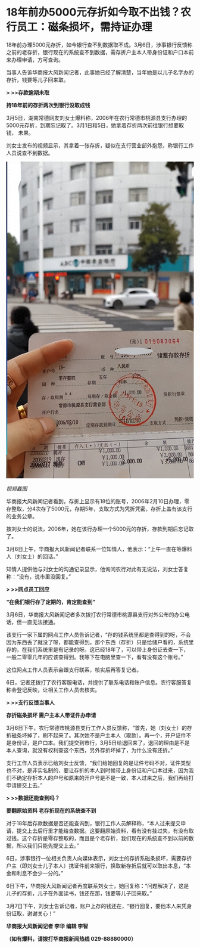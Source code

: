 # 18年前办5000元存折如今取不出钱？农行员工：磁条损坏，需持证办理

18年前办理5000元存折，如今银行查不到数据取不成。3月6日，涉事银行反馈称之前的老存折，银行现在的系统查不到数据，需存折户主本人带身份证和户口本前来办理申请，方可查询。

当事人告诉华商报大风新闻记者，此事她已经了解清楚，当年她是以儿子名字办的存折，钱要等儿子回来取。

**> >>存款逾期未取**

**持18年前的存折两次到银行没取成钱**

3月5日，湖南常德网友刘女士爆料称，2006年在农行常德市桃源县支行办理的5000元存折，到期忘记取了。3月1日和5日，她拿着存折两次前往银行想要取钱，
未果。

刘女士发布的视频显示，其拿着一张存折，疑似在支行营业部外抱怨，称银行工作人员说查不到数据。

![c29f12b22025dc64a48c394b6a95be46.jpg](https://raw.githubusercontent.com/qqhsx/qqnews_image/main/2024/03/08/18年前办5000元存折如今取不出钱？农行员工：磁条损坏，需持证办理/c29f12b22025dc64a48c394b6a95be46.jpg)

_视频截图_

华商报大风新闻记者看到，存折上显示有18位的账号，2006年2月10日办理，零存整取，分4次存了5000元，存期5年，支取方式为凭折凭密，存折上盖有该支行的业务公章。

按刘女士的说法，2006年，她在该行办理一个5000元的存折，存款到期后忘记取了。

3月6日上午，华商报大风新闻记者联系一位知情人，他表示：“上午一直在等爆料人（刘女士）的回话。”

知情人提供他与刘女士的沟通记录显示，他询问农行对此有无说法，刘女士答复称：“没有，说市里没回复。”

**> >>网点员工回应**

**“在我们银行存了定期的，肯定能查到”**

3月6日，华商报大风新闻记者多次拨打农行常德市桃源县支行对外公布的办公电话，但一直无法接通。

该支行一家下属的网点工作人员告诉记者，“存的钱系统里都是查得到的呀，不会因为东西丢了就没了呀，都能查得到。那个东西（存折）只是给储户看的，系统里存的，在我们系统里是有记录的呀。这已经18年了，可以带上身份证去查一下，一般二零零几年的应该查得到。我等下在电脑里查一下，看有没有这个账号。”

这位网点工作人员表示会跟支行联系，核实后再答复记者。

6日，记者还拨打了农行客服电话，并提供了联系电话和账户信息。农行客服答复称会登记反映，让相关工作人员去核实。

**> >>支行反馈当事人**

**存折磁条损坏 需户主本人带证件办申请**

3月6日下午，农行常德市桃源县支行工作人员反馈称，“首先，她（刘女士）的存折磁条坏掉了，刷不起来了。其次她不是户主本人（取款）。再一个，开户证件不是身份证，是户口本。我们提交到市行，3月5日给退回来了，退回的理由是不是本人查询，就没有权利查这个东西，另外存折坏掉了，为什么没有还折。”

支行工作人员表示已给刘女士反馈，“我们给她回复的是证件号码不对，证件类型也不对，是非实名制的，要让存折的本人到时候带上身份证和户口本过来，因为我们不确定存折本人的户号和原来的开户号是不是一致，本人过来之后，我们再给打申请提交上去。”

**> >>数据还能查到吗？**

**要翻原始资料 老存折现在的系统查不到**

对于18年后存款数据是否还能查询到，银行工作人员解释称，“本人过来提交申请，提交上去后行里才能给查数据。这要翻原始资料，看有没有挂过失，有没有取过钱。这个存折是零存整取的，而且是个老存折，我们现在的系统查不到以前的数据，所以我们只能先提交上去。”

6日，涉事银行一位相关负责人向媒体表示，刘女士的存折系磁条损坏，需要存折户主（即刘女士儿子本人）携证件前来银行，换取新存折后就可以取出本息，“本金和利息不会少一分的。”

6日下午，华商报大风新闻记者再度联系刘女士，她回复称：“问题解决了，这是儿子的存折，儿子在外面读书，钱还在那，钱要等儿子回来取。”

3月7日下午，刘女士告诉记者，账户上存的钱还在，“银行回复，要他本人来凭身份证取，谢谢关心！”

**华商报大风新闻记者 李华 编辑 李智**

**（如有爆料，请拨打华商报新闻热线 029-88880000）**

